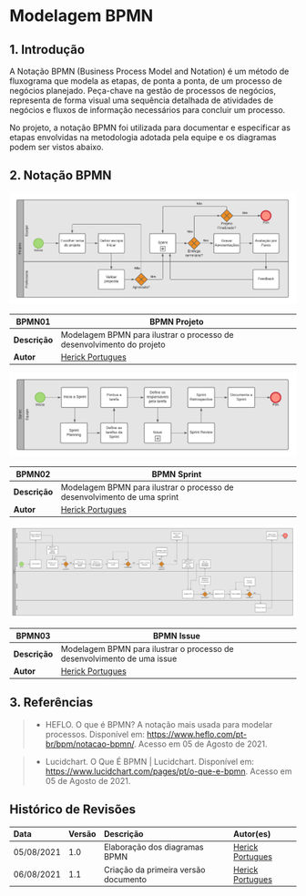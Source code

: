 # Modelagem BPMN

## 1. Introdução

A Notação BPMN (Business Process Model and Notation) é um método de fluxograma que modela as etapas, de ponta a ponta, de um processo de negócios planejado. Peça-chave na gestão de processos de negócios, representa de forma visual uma sequência detalhada de atividades de negócios e fluxos de informação necessários para concluir um processo.

No projeto, a notação BPMN foi utilizada para documentar e especificar as etapas envolvidas na metodologia adotada pela equipe e os diagramas podem ser vistos abaixo.

## 2. Notação BPMN

[![BPMN01](../../../assets/img/seminario1/bpmn/BPMN01.png)](../../../assets/img/seminario1/bpmn/BPMN01.png)

| **BPMN01**    | **BPMN Projeto**                                   |
|---------------|---------------------------------------------------|
| **Descrição** | Modelagem BPMN para ilustrar o processo de desenvolvimento do projeto |
| **Autor**     | [Herick Portugues](https://github.com/herickport) |

[![BPMN02](../../../assets/img/seminario1/bpmn/BPMN02.png)](../../../assets/img/seminario1/bpmn/BPMN02.png)

| **BPMN02**    | **BPMN Sprint**                                   |
|---------------|---------------------------------------------------|
| **Descrição** | Modelagem BPMN para ilustrar o processo de desenvolvimento de uma sprint |
| **Autor**     | [Herick Portugues](https://github.com/herickport) |

[![BPMN03](../../../assets/img/seminario1/bpmn/BPMN03.png)](../../../assets/img/seminario1/bpmn/BPMN03.png)

| **BPMN03**    | **BPMN Issue**                                   |
|---------------|---------------------------------------------------|
| **Descrição** | Modelagem BPMN para ilustrar o processo de desenvolvimento de uma issue |
| **Autor**     | [Herick Portugues](https://github.com/herickport) |

## 3. Referências

> - HEFLO. O que é BPMN? A notação mais usada para modelar processos. Disponível em: https://www.heflo.com/pt-br/bpm/notacao-bpmn/. Acesso em 05 de Agosto de 2021.

> - Lucidchart. O Que É BPMN | Lucidchart. Disponível em: https://www.lucidchart.com/pages/pt/o-que-e-bpmn. Acesso em 05 de Agosto de 2021.

## Histórico de Revisões

|    Data    | Versão | Descrição |         Autor(es)          |
| :--------- | :----- | :-------- | :------------------------- |
| 05/08/2021 |  1.0   | Elaboração dos diagramas BPMN        | [Herick Portugues](https://github.com/herickport) |
| 06/08/2021 |  1.1   | Criação da primeira versão documento | [Herick Portugues](https://github.com/herickport) |